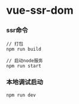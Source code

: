 # vue-ssr-dom

### ssr命令
```
// 打包
npm run build

// 启动node服务
npm run start

```

### 本地调试启动
```
npm run dev
```
